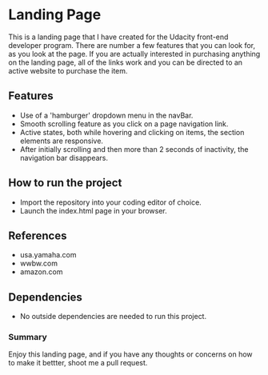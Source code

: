 # Landing Page
This is a landing page that I have created for the Udacity front-end developer program.
There are number a few features that you can look for, as you look at the page.
If you are actually interested in purchasing anything on the landing page,
all of the links work and you can be directed to an active website to purchase the item.

## Features
* Use of a 'hamburger' dropdown menu in the navBar.
* Smooth scrolling feature as you click on a page navigation link.
* Active states, both while hovering and clicking on items, the section elements are responsive.
* After initially scrolling and then more than 2 seconds of inactivity, the navigation bar disappears.

## How to run the project
* Import the repository into your coding editor of choice.
* Launch the index.html page in your browser.

## References
* usa.yamaha.com
* wwbw.com
* amazon.com

## Dependencies 
* No outside dependencies are needed to run this project.

### Summary
Enjoy this landing page, and if you have any thoughts or concerns on how to make it bettter,
shoot me a pull request.